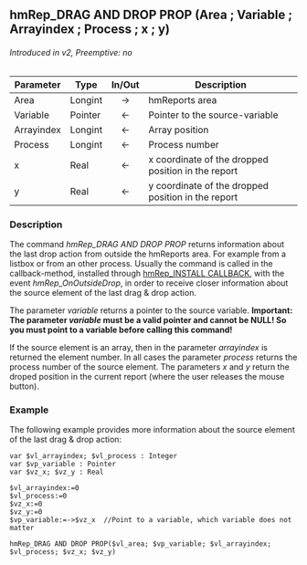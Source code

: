 ## hmRep_DRAG AND DROP PROP (Area ; Variable ; Arrayindex ; Process ; x ; y)
###### Introduced in v2, Preemptive: no

|Parameter|Type|In/Out|Description
|---|---|:---:|---
|Area|Longint|→|hmReports area
|Variable|Pointer|←|Pointer to the source-variable
|Arrayindex|Longint|←|Array position
|Process|Longint|←|Process number
|x|Real|←|x coordinate of the dropped position in the report
|y|Real|←|y coordinate of the dropped position in the report

### Description
The command *hmRep_DRAG AND DROP PROP* returns information about the last drop action from outside the hmReports area. For example from a listbox or from an other process. Usually the command is called in the callback-method, installed through [hmRep_INSTALL CALLBACK](hmRep_InstallCallback.md), with the event *hmRep_OnOutsideDrop*, in order to receive closer information about the source element of the last drag & drop action.

The parameter *variable* returns a pointer to the source variable.
**Important: The parameter *variable* must be a valid pointer and cannot be NULL! So you must point to a variable before calling this command!**

If the source element is an array, then in the parameter *arrayindex* is returned the element number. In all cases the parameter *process* returns the process number of the source element. The parameters *x* and *y* return the droped position in the current report (where the user releases the mouse button).

### Example
The following example provides more information about the source element of the last drag & drop action:

```4d
var $vl_arrayindex; $vl_process : Integer
var $vp_variable : Pointer
var $vz_x; $vz_y : Real

$vl_arrayindex:=0
$vl_process:=0
$vz_x:=0
$vz_y:=0
$vp_variable:=->$vz_x  //Point to a variable, which variable does not matter

hmRep_DRAG AND DROP PROP($vl_area; $vp_variable; $vl_arrayindex; $vl_process; $vz_x; $vz_y)
```
